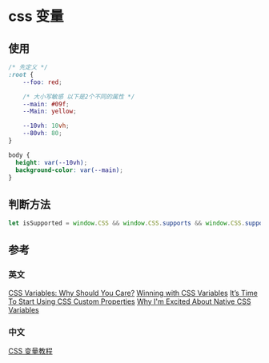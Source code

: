 # css 变量

## 使用

```css
/* 先定义 */
:root {
	--foo: red;

	/* 大小写敏感 以下是2个不同的属性 */
	--main: #09f;
	--Main: yellow;

	--10vh: 10vh;
	--80vh: 80;
}

body {
  height: var(--10vh);
  background-color: var(--main);
}
```



## 判断方法

```js
let isSupported = window.CSS && window.CSS.supports && window.CSS.supports('--test', 0)
```



## 参考
### 英文
[CSS Variables: Why Should You Care?](https://developers.google.com/web/updates/2016/02/css-variables-why-should-you-care)
[Winning with CSS Variables](https://vgpena.github.io/winning-with-css-variables/)
[It’s Time To Start Using CSS Custom Properties](https://www.smashingmagazine.com/2017/04/start-using-css-custom-properties/)
[Why I'm Excited About Native CSS Variables](https://philipwalton.com/articles/why-im-excited-about-native-css-variables/)

### 中文
[CSS 变量教程](http://www.ruanyifeng.com/blog/2017/05/css-variables.html)